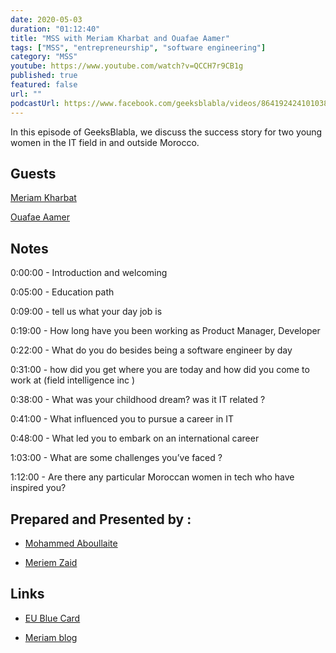 ```yaml
---
date: 2020-05-03
duration: "01:12:40"
title: "MSS with Meriam Kharbat and Ouafae Aamer"
tags: ["MSS", "entrepreneurship", "software engineering"]
category: "MSS"
youtube: https://www.youtube.com/watch?v=QCCH7r9CB1g
published: true
featured: false
url: ""
podcastUrl: https://www.facebook.com/geeksblabla/videos/864192424101038/
---
```


In this episode of GeeksBlabla, we discuss the success story for two young women in the IT field in and outside Morocco.

## Guests

[Meriam Kharbat](https://www.facebook.com/meriam.kasahara)

[Ouafae Aamer](https://www.facebook.com/ouafae.aamer)

## Notes

0:00:00 - Introduction and welcoming

0:05:00 - Education path

0:09:00 - tell us what your day job is

0:19:00 - How long have you been working as Product Manager, Developer

0:22:00 - What do you do besides being a software engineer by day

0:31:00 - how did you get where you are today and how did you come to work at (field intelligence inc )

0:38:00 - What was your childhood dream? was it IT related ?

0:41:00 - What influenced you to pursue a career in IT

0:48:00 - What led you to embark on an international career

1:03:00 - What are some challenges you’ve faced ?

1:12:00 - Are there any particular Moroccan women in tech who have inspired you?

## Prepared and Presented by :

- [Mohammed Aboullaite](https://www.facebook.com/aboullaite)

- [Meriem Zaid](https://www.facebook.com/MeriemZaid)

## Links

- [EU Blue Card](https://www.make-it-in-germany.com/en/visa/kinds-of-visa/eu-blue-card/)

- [Meriam blog](https://medium.com/@MeriamKharbat)
